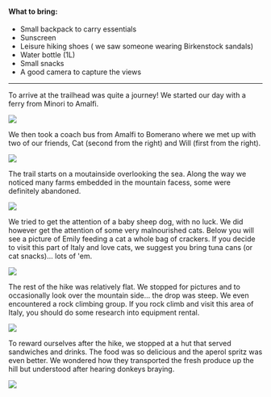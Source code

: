 #### What to bring:

- Small backpack to carry essentials
- Sunscreen
- Leisure hiking shoes ( we saw someone wearing Birkenstock sandals)
- Water bottle (1L)
- Small snacks
- A good camera to capture the views

---

To arrive at the trailhead was quite a journey! We started our day with a ferry from Minori to Amalfi.

<img src="https://drive.google.com/thumbnail?id=1jRil5FOdAJq2s6MTC7-4eOV7zQ0NiT4p&sz=w1024" />

We then took a coach bus from Amalfi to Bomerano where we met up with two of our friends, Cat (second from the right) and Will (first from the right).

<img src="https://drive.google.com/thumbnail?id=18QeVlU2gWUD7YmK5sp3bA96R72pavk1d&sz=w1024" />

The trail starts on a moutainside overlooking the sea. Along the way we noticed many farms embedded in the mountain facess, some were definitely abandoned.

<img src="https://drive.google.com/thumbnail?id=1JLifzXF_S3CQ4iNMXM6gC_BzU4KbXSAh&sz=w1024" />

We tried to get the attention of a baby sheep dog, with no luck. We did however get the attention of some very malnourished cats. Below you will see a picture of Emily feeding a cat a whole bag of crackers. If you decide to visit this part of Italy and love cats, we suggest you bring tuna cans (or cat snacks)... lots of 'em.

<img src="https://drive.google.com/thumbnail?id=11teTTcWAY7UbL7VYUcz8pJrA5nlLlxjN&sz=w1024" />

The rest of the hike was relatively flat. We stopped for pictures and to occasionally look over the mountain side... the drop was steep.
We even encountered a rock climbing group. If you rock climb and visit this area of Italy, you should do some research into equipment rental.

<img src="https://drive.google.com/thumbnail?id=15f-33OJgrn3n7mIiiN6Ui1T-VafieTmp&sz=w1024" />

To reward ourselves after the hike, we stopped at a hut that served sandwiches and drinks. The food was so delicious and the aperol spritz was even better. We wondered how they transported the fresh produce up the hill but understood after hearing donkeys braying.

<img src="https://drive.google.com/thumbnail?id=186u7F1T9ovqrIzNHSLcqN99TLc9yjsOh&sz=w1024" />
